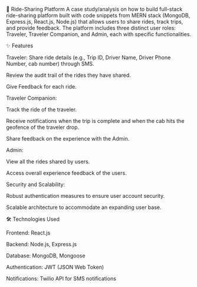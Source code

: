 🚖 Ride-Sharing Platform
A case study/analysis on how to build full-stack ride-sharing platform built with code snippets from MERN stack (MongoDB, Express.js, React.js, Node.js) that allows users to share rides, track trips, and provide feedback. The platform includes three distinct user roles: Traveler, Traveler Companion, and Admin, each with specific functionalities.

✨ Features

Traveler:
Share ride details (e.g., Trip ID, Driver Name, Driver Phone Number, cab number) through SMS.

Review the audit trail of the rides they have shared.

Give Feedback for each ride.

Traveler Companion:

Track the ride of the traveler.

Receive notifications when the trip is complete and when the cab hits the geofence of the traveler drop.

Share feedback on the experience with the Admin.

Admin:

View all the rides shared by users.

Access overall experience feedback of the users.

Security and Scalability:

Robust authentication measures to ensure user account security.

Scalable architecture to accommodate an expanding user base.

🛠️ Technologies Used

Frontend: React.js

Backend: Node.js, Express.js

Database: MongoDB, Mongoose

Authentication: JWT (JSON Web Token)

Notifications: Twilio API for SMS notifications
